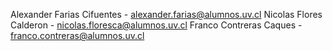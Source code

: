 Alexander Farias Cifuentes - alexander.farias@alumnos.uv.cl
Nicolas Flores Calderon - nicolas.floresca@alumnos.uv.cl
Franco Contreras Caques - franco.contreras@alumnos.uv.cl
